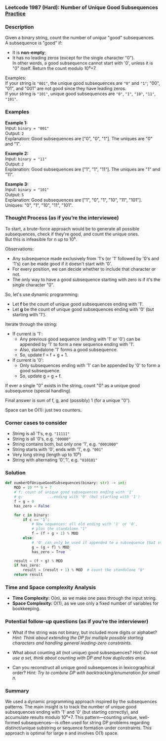 ### Leetcode 1987 (Hard): Number of Unique Good Subsequences [Practice](https://leetcode.com/problems/number-of-unique-good-subsequences)

### Description  
Given a binary string, count the number of *unique* "good" subsequences.  
A subsequence is "good" if:
- It is **non-empty**;
- It has no leading zeros (except for the single character "0").  
In other words, a good subsequence cannot start with '0', unless it is "0" itself.
Return the count modulo 10⁹+7.

Examples:  
If your string is `"001"`, the unique good subsequences are `"0"` and `"1"`; "00", "01", and "001" are not good since they have leading zeros.  
If your string is `"101"`, unique good subsequences are `"0"`, `"1"`, `"10"`, `"11"`, `"101"`.

### Examples  

**Example 1:**  
Input: `binary = "001"`  
Output: `2`  
Explanation: Good subsequences are ["0", "0", "1"]. The uniques are "0" and "1".

**Example 2:**  
Input: `binary = "11"`  
Output: `2`  
Explanation: Good subsequences are ["1", "1", "11"]. The uniques are "1" and "11".

**Example 3:**  
Input: `binary = "101"`  
Output: `5`  
Explanation: Good subsequences are ["1", "0", "1", "10", "11", "101"].  
Uniques: "0", "1", "10", "11", "101".

### Thought Process (as if you’re the interviewee)  

To start, a brute-force approach would be to generate all possible subsequences, check if they're good, and count the unique ones.  
But this is infeasible for n up to 10⁵.

Observations:
- Any subsequence made exclusively from '1's (or '1' followed by '0's and '1's) can be made good if it doesn't start with '0'.
- For every position, we can decide whether to include that character or not.
- The only way to have a good subsequence starting with zero is if it's the *single* character "0".

So, let's use dynamic programming:
- Let **f** be the count of unique good subsequences ending with '1'.
- Let **g** be the count of unique good subsequences ending with '0' (but starting with '1').

Iterate through the string:
- If current is '1':
    - Any previous good sequence (ending with '1' or '0') can be appended by '1' to form a new sequence ending with '1'.
    - Also, standalone '1' forms a good subsequence.
    - So, update f = f + g + 1.
- If current is '0':
    - Only subsequences ending with '1' can be appended by '0' to form a good subsequence.
    - So, update g = g + f.

If ever a single "0" exists in the string, count "0" as a unique good subsequence (special handling).

Final answer is sum of f, g, and (possibly) 1 (for a unique "0").

Space can be O(1): just two counters.

### Corner cases to consider  
- String is all '1's, e.g. `"11111"`
- String is all '0's, e.g. `"00000"`
- String contains both, but only one '1', e.g. `"0001000"`
- String starts with '0', ends with '1', e.g. `"001"`
- Very long string (length up to 10⁵)
- String with alternating '0','1', e.g. `"010101"`

### Solution

```python
def numberOfUniqueGoodSubsequences(binary: str) -> int:
    MOD = 10 ** 9 + 7
    # f: count of unique good subsequences ending with '1'
    # g:           ...ending with '0' (but starting with '1')
    f = g = 0
    has_zero = False

    for c in binary:
        if c == '1':
            # New sequences: all old ending with '1' or '0',
            # plus the standalone "1"
            f = (f + g + 1) % MOD
        else:
            # '0' can only be used if appended to a subsequence that started with '1'
            g = (g + f) % MOD
            has_zero = True

    result = (f + g) % MOD
    if has_zero:
        result = (result + 1) % MOD  # count the standalone "0"
    return result
```

### Time and Space complexity Analysis  

- **Time Complexity:** O(n), as we make one pass through the input string.
- **Space Complexity:** O(1), as we use only a fixed number of variables for bookkeeping.

### Potential follow-up questions (as if you’re the interviewer)  

- What if the string was not binary, but included more digits or alphabet?
  *Hint: Think about extending the DP for multiple possible starting characters and handling general leading-zero constraints.*

- What about counting all (not unique) good subsequences?
  *Hint: Do not use a set, think about counting with DP and how duplicates arise.*

- Can you reconstruct all unique good subsequences in lexicographical order?
  *Hint: Try to combine DP with backtracking/enumeration for small n.*

### Summary

We used a dynamic programming approach inspired by the subsequences patterns. The main insight is to track the number of unique good subsequences ending with '1' and '0' (but starting correctly), and accumulate results modulo 10⁹+7. This pattern—counting unique, well-formed subsequences—is often used for string DP problems regarding distinct/unique substring or sequence formation under constraints. This approach is optimal for large n and involves O(1) space.